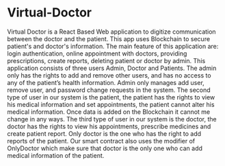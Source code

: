 # Virtual-Doctor
Virtual Doctor is a React Based Web application to digitize communication between the doctor and the patient. This app uses Blockchain to secure patient's and doctor's information. The main feature of this application are: login authentication, online appointment with doctors, providing prescriptions, create reports, deleting patient or doctor by admin. This application consists of three users Admin, Doctor and Patients. The admin only has the rights to add and remove other users, and has no access to any of the patient’s health information. Admin only manages add user, remove user, and password change requests in the system. The second type of user in our system is the patient, the patient has the rights to view his medical information and set appointments, the patient cannot alter his medical information. Once data is added on the Blockchain it cannot me change in any ways. The third type of user in our system is the doctor, the doctor has the rights to view his appointments, prescribe medicines and create patient report. Only doctor is the one who has the right to add reports of the patient. Our smart contract also uses the modifier of OnlyDoctor which make sure that doctor is the only one who can add medical information of the patient.
